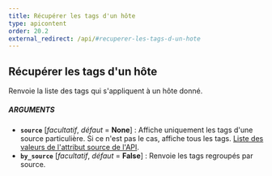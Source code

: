 ```yaml
---
title: Récupérer les tags d'un hôte
type: apicontent
order: 20.2
external_redirect: /api/#recuperer-les-tags-d-un-hote
---
```


## Récupérer les tags d'un hôte
Renvoie la liste des tags qui s'appliquent à un hôte donné.

##### ARGUMENTS
* **`source`** [*facultatif*, *défaut* = **None**] :
    Affiche uniquement les tags d'une source particulière. Si ce n'est pas le cas, affiche tous les tags.
    [Liste des valeurs de l'attribut source de l'API][1].
* **`by_source`** [*facultatif*, *défaut* = **False**] :
   Renvoie les tags regroupés par source.

[1]: /integrations/faq/list-of-api-source-attribute-value
